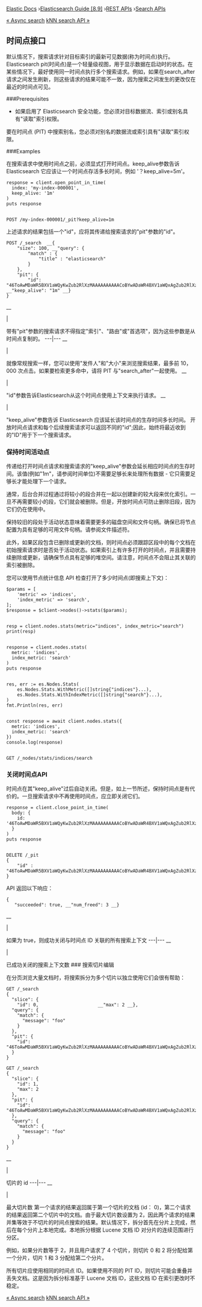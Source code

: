 

[Elastic Docs](/guide/) ›[Elasticsearch Guide [8.9]](index.md) ›[REST
APIs](rest-apis.md) ›[Search APIs](search.md)

[« Async search](async-search.md) [kNN search API »](knn-search-api.md)

## 时间点接口

默认情况下，搜索请求针对目标索引的最新可见数据(称为时间点)执行。Elasticsearch pit(时间点)是一个轻量级视图，用于显示数据在启动时的状态。在某些情况下，最好使用同一时间点执行多个搜索请求。例如，如果在search_after请求之间发生刷新，则这些请求的结果可能不一致，因为搜索之间发生的更改仅在最近的时间点可见。

###Prerequisites

* 如果启用了 Elasticsearch 安全功能，您必须对目标数据流、索引或别名具有"读取"索引权限。

要在时间点 (PIT) 中搜索别名，您必须对别名的数据流或索引具有"读取"索引权限。

###Examples

在搜索请求中使用时间点之前，必须显式打开时间点。keep_alive参数告诉 Elasticsearch 它应该让一个时间点存活多长时间，例如 '？keep_alive=5m'。

    
    
    response = client.open_point_in_time(
      index: 'my-index-000001',
      keep_alive: '1m'
    )
    puts response
    
    
    POST /my-index-000001/_pit?keep_alive=1m

上述请求的结果包括一个"id"，应将其传递给搜索请求的"pit"参数的"id"。

    
    
    POST /_search  __{
        "size": 100, __"query": {
            "match" : {
                "title" : "elasticsearch"
            }
        },
        "pit": {
    	    "id":  "46ToAwMDaWR5BXV1aWQyKwZub2RlXzMAAAAAAAAAACoBYwADaWR4BXV1aWQxAgZub2RlXzEAAAAAAAAAAAEBYQADaWR5BXV1aWQyKgZub2RlXzIAAAAAAAAAAAwBYgACBXV1aWQyAAAFdXVpZDEAAQltYXRjaF9hbGw_gAAAAA==", __"keep_alive": "1m" __}
    }

__

|

带有"pit"参数的搜索请求不得指定"索引"、"路由"或"首选项"，因为这些参数是从时间点复制的。   ---|---    __

|

就像常规搜索一样，您可以使用"发件人"和"大小"来浏览搜索结果，最多前 10，000 次点击。如果要检索更多命中，请将 PIT 与"search_after"一起使用。   __

|

"id"参数告诉Elasticsearch从这个时间点使用上下文来执行请求。   __

|

"keep_alive"参数告诉 Elasticsearch 应该延长该时间点的生存时间多长时间。   开放时间点请求和每个后续搜索请求可以返回不同的"id";因此，始终将最近收到的"ID"用于下一个搜索请求。

### 保持时间活动点

传递给打开时间点请求和搜索请求的"keep_alive"参数会延长相应时间点的生存时间。该值(例如"1m"，请参阅时间单位)不需要足够长来处理所有数据 - 它只需要足够长才能处理下一个请求。

通常，后台合并过程通过将较小的段合并在一起以创建新的较大段来优化索引。一旦不再需要较小的段，它们就会被删除。但是，开放时间点可防止删除旧段，因为它们仍在使用中。

保持较旧的段处于活动状态意味着需要更多的磁盘空间和文件句柄。确保已将节点配置为具有足够的可用文件句柄。请参阅文件描述符。

此外，如果区段包含已删除或更新的文档，则时间点必须跟踪区段中的每个文档在初始搜索请求时是否处于活动状态。如果索引上有许多打开的时间点，并且需要持续删除或更新，请确保节点具有足够的堆空间。请注意，时间点不会阻止其关联的索引被删除。

您可以使用节点统计信息 API 检查打开了多少时间点(即搜索上下文)：

    
    
    $params = [
        'metric' => 'indices',
        'index_metric' => 'search',
    ];
    $response = $client->nodes()->stats($params);
    
    
    resp = client.nodes.stats(metric="indices", index_metric="search")
    print(resp)
    
    
    response = client.nodes.stats(
      metric: 'indices',
      index_metric: 'search'
    )
    puts response
    
    
    res, err := es.Nodes.Stats(
    	es.Nodes.Stats.WithMetric([]string{"indices"}...),
    	es.Nodes.Stats.WithIndexMetric([]string{"search"}...),
    )
    fmt.Println(res, err)
    
    
    const response = await client.nodes.stats({
      metric: 'indices',
      index_metric: 'search'
    })
    console.log(response)
    
    
    GET /_nodes/stats/indices/search

### 关闭时间点API

时间点在其"keep_alive"过后自动关闭。但是，如上一节所述，保持时间点是有代价的。一旦搜索请求中不再使用时间点，应立即关闭它们。

    
    
    response = client.close_point_in_time(
      body: {
        id: '46ToAwMDaWR5BXV1aWQyKwZub2RlXzMAAAAAAAAAACoBYwADaWR4BXV1aWQxAgZub2RlXzEAAAAAAAAAAAEBYQADaWR5BXV1aWQyKgZub2RlXzIAAAAAAAAAAAwBYgACBXV1aWQyAAAFdXVpZDEAAQltYXRjaF9hbGw_gAAAAA=='
      }
    )
    puts response
    
    
    DELETE /_pit
    {
        "id" : "46ToAwMDaWR5BXV1aWQyKwZub2RlXzMAAAAAAAAAACoBYwADaWR4BXV1aWQxAgZub2RlXzEAAAAAAAAAAAEBYQADaWR5BXV1aWQyKgZub2RlXzIAAAAAAAAAAAwBYgACBXV1aWQyAAAFdXVpZDEAAQltYXRjaF9hbGw_gAAAAA=="
    }

API 返回以下响应：

    
    
    {
       "succeeded": true, __"num_freed": 3 __}

__

|

如果为 true，则成功关闭与时间点 ID 关联的所有搜索上下文 ---|--- __

|

已成功关闭的搜索上下文数 ### 搜索切片编辑

在分页浏览大量文档时，将搜索拆分为多个切片以独立使用它们会很有帮助：

    
    
    GET /_search
    {
      "slice": {
        "id": 0,                      __"max": 2 __},
      "query": {
        "match": {
          "message": "foo"
        }
      },
      "pit": {
        "id": "46ToAwMDaWR5BXV1aWQyKwZub2RlXzMAAAAAAAAAACoBYwADaWR4BXV1aWQxAgZub2RlXzEAAAAAAAAAAAEBYQADaWR5BXV1aWQyKgZub2RlXzIAAAAAAAAAAAwBYgACBXV1aWQyAAAFdXVpZDEAAQltYXRjaF9hbGw_gAAAAA=="
      }
    }
    
    GET /_search
    {
      "slice": {
        "id": 1,
        "max": 2
      },
      "pit": {
        "id": "46ToAwMDaWR5BXV1aWQyKwZub2RlXzMAAAAAAAAAACoBYwADaWR4BXV1aWQxAgZub2RlXzEAAAAAAAAAAAEBYQADaWR5BXV1aWQyKgZub2RlXzIAAAAAAAAAAAwBYgACBXV1aWQyAAAFdXVpZDEAAQltYXRjaF9hbGw_gAAAAA=="
      },
      "query": {
        "match": {
          "message": "foo"
        }
      }
    }

__

|

切片的 id ---|--- __

|

最大切片数 第一个请求的结果返回属于第一个切片的文档 (id： 0)，第二个请求的结果返回第二个切片中的文档。由于最大切片数设置为 2，因此两个请求的结果并集等效于不切片的时间点搜索的结果。默认情况下，拆分首先在分片上完成，然后在每个分片上本地完成。本地拆分根据 Lucene 文档 ID 对分片的连续范围进行分区。

例如，如果分片数等于 2，并且用户请求了 4 个切片，则切片 0 和 2 将分配给第一个分片，切片 1 和 3 分配给第二个分片。

所有切片应使用相同的时间点 ID。如果使用不同的 PIT ID，则切片可能会重叠并丢失文档。这是因为拆分标准基于 Lucene 文档 ID，这些文档 ID 在索引更改时不稳定。

[« Async search](async-search.md) [kNN search API »](knn-search-api.md)
